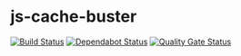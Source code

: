 # js-cache-buster

[![Build Status](https://travis-ci.com/ViBiOh/js-index-builder.svg?branch=master)](https://travis-ci.com/ViBiOh/js-index-builder)
[![Dependabot Status](https://api.dependabot.com/badges/status?host=github&repo=ViBiOh/js-index-builder)](https://dependabot.com)
[![Quality Gate Status](https://sonarcloud.io/api/project_badges/measure?project=ViBiOh_js-index-builder&metric=alert_status)](https://sonarcloud.io/dashboard?id=ViBiOh_js-index-builder)

